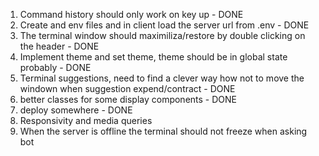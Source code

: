 1. Command history should only work on key up - DONE
2. Create and env files and in client load the server url from .env - DONE
3. The terminal window should maximiliza/restore by double clicking on the header - DONE
7. Implement theme and set theme, theme should be in global state probably - DONE
5. Terminal suggestions, need to find a clever way how not to move the windown when suggestion expend/contract - DONE
8. better classes for some display components - DONE
9. deploy somewhere - DONE
4. Responsivity and media queries
10. When the server is offline the terminal should not freeze when asking bot